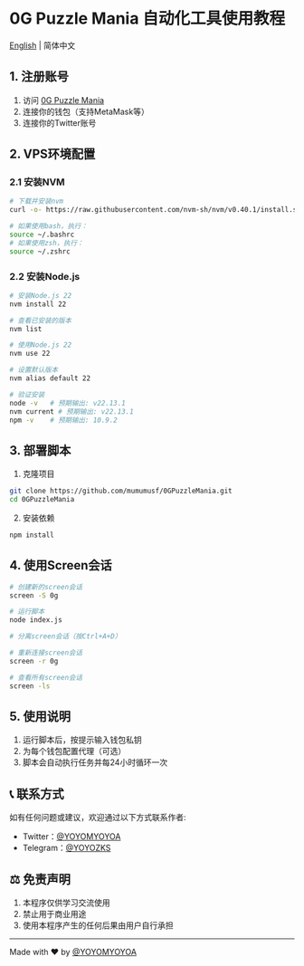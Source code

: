 # 0G Puzzle Mania 自动化工具使用教程

[English](README_EN.md) | 简体中文

## 1. 注册账号
1. 访问 [0G Puzzle Mania](https://puzzlemania.0g.ai/?referral=hcz1AniQ6AmF)
2. 连接你的钱包（支持MetaMask等）
3. 连接你的Twitter账号

## 2. VPS环境配置

### 2.1 安装NVM
```bash
# 下载并安装nvm
curl -o- https://raw.githubusercontent.com/nvm-sh/nvm/v0.40.1/install.sh | bash

# 如果使用bash，执行：
source ~/.bashrc
# 如果使用zsh，执行：
source ~/.zshrc
```

### 2.2 安装Node.js
```bash
# 安装Node.js 22
nvm install 22

# 查看已安装的版本
nvm list

# 使用Node.js 22
nvm use 22

# 设置默认版本
nvm alias default 22

# 验证安装
node -v   # 预期输出: v22.13.1
nvm current # 预期输出: v22.13.1
npm -v    # 预期输出: 10.9.2
```

## 3. 部署脚本
1. 克隆项目
```bash
git clone https://github.com/mumumusf/0GPuzzleMania.git
cd 0GPuzzleMania
```

2. 安装依赖
```bash
npm install
```

## 4. 使用Screen会话
```bash
# 创建新的screen会话
screen -S 0g

# 运行脚本
node index.js

# 分离screen会话（按Ctrl+A+D）

# 重新连接screen会话
screen -r 0g

# 查看所有screen会话
screen -ls
```

## 5. 使用说明
1. 运行脚本后，按提示输入钱包私钥
2. 为每个钱包配置代理（可选）
3. 脚本会自动执行任务并每24小时循环一次

## 📞 联系方式

如有任何问题或建议，欢迎通过以下方式联系作者:

- Twitter：[@YOYOMYOYOA](https://x.com/YOYOMYOYOA)
- Telegram：[@YOYOZKS](https://t.me/YOYOZKS)

## ⚖️ 免责声明

1. 本程序仅供学习交流使用
2. 禁止用于商业用途
3. 使用本程序产生的任何后果由用户自行承担

---
Made with ❤️ by [@YOYOMYOYOA](https://x.com/YOYOMYOYOA) 